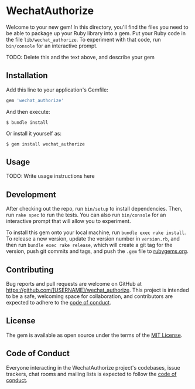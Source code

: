 # WechatAuthorize

Welcome to your new gem! In this directory, you'll find the files you need to be able to package up your Ruby library into a gem. Put your Ruby code in the file `lib/wechat_authorize`. To experiment with that code, run `bin/console` for an interactive prompt.

TODO: Delete this and the text above, and describe your gem

## Installation

Add this line to your application's Gemfile:

```ruby
gem 'wechat_authorize'
```

And then execute:

    $ bundle install

Or install it yourself as:

    $ gem install wechat_authorize

## Usage

TODO: Write usage instructions here

## Development

After checking out the repo, run `bin/setup` to install dependencies. Then, run `rake spec` to run the tests. You can also run `bin/console` for an interactive prompt that will allow you to experiment.

To install this gem onto your local machine, run `bundle exec rake install`. To release a new version, update the version number in `version.rb`, and then run `bundle exec rake release`, which will create a git tag for the version, push git commits and tags, and push the `.gem` file to [rubygems.org](https://rubygems.org).

## Contributing

Bug reports and pull requests are welcome on GitHub at https://github.com/[USERNAME]/wechat_authorize. This project is intended to be a safe, welcoming space for collaboration, and contributors are expected to adhere to the [code of conduct](https://github.com/[USERNAME]/wechat_authorize/blob/master/CODE_OF_CONDUCT.md).


## License

The gem is available as open source under the terms of the [MIT License](https://opensource.org/licenses/MIT).

## Code of Conduct

Everyone interacting in the WechatAuthorize project's codebases, issue trackers, chat rooms and mailing lists is expected to follow the [code of conduct](https://github.com/[USERNAME]/wechat_authorize/blob/master/CODE_OF_CONDUCT.md).
